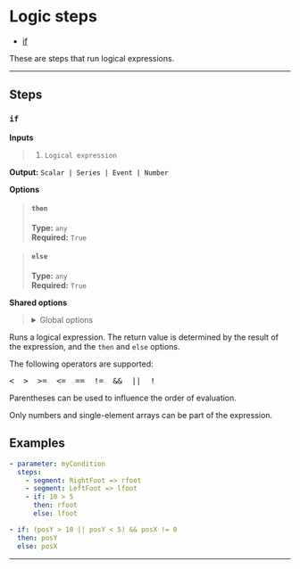 # Logic steps

- [if](#if)

These are steps that run logical expressions.


---

## Steps

### `if`

**Inputs**
>
> 1. `Logical expression`
>

**Output:** `Scalar | Series | Event | Number`

**Options**
>
> #### `then`
>
> **Type:** `any`  
> **Required:** `True`  

>
> #### `else`
>
> **Type:** `any`  
> **Required:** `True`  

>

**Shared options**
>
> <details><summary>Global options</summary>
> 
> The following options are available globally on all steps.
>
> * [export](./index.md#export)
> * [output](./index.md#output)
> * [set](./index.md#set)
> * [space](./index.md#space)
>
>
></details>
>


Runs a logical expression. The return value is determined by the 
result of the expression, and the `then` and `else` options.

The following operators are supported:

<pre><  >  >=  <=  ==  !=  &&  ||  !</pre>

Parentheses can be used to influence the order of evaluation.

Only numbers and single-element arrays can be part of the expression.

## Examples

``` yaml
- parameter: myCondition
  steps:
    - segment: RightFoot => rfoot
    - segment: LeftFoot => lfoot
    - if: 10 > 5
      then: rfoot
      else: lfoot
```

``` yaml
- if: (posY > 10 || posY < 5) && posX != 0
  then: posY
  else: posX
```


---


